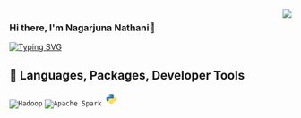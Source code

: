 <!-- Viewer Counter -->
<img align="right" src="https://komarev.com/ghpvc/?username=Nagarjuna-09&style=plastic&color=green&label=Curious+Views">
<!-- END Viewer Counter -->

### Hi there, I'm Nagarjuna Nathani👋

 [![Typing SVG](https://readme-typing-svg.herokuapp.com?font=Cascadia+Code&duration=6000&center=true&vCenter=true&size=22&pause=200&color=1FFF70&background=000000&width=1200&lines=I+am+a+Data+Engineer+interested+in+ML%2C+Computer+Vision%2C+and+Natural+Language+Processing;I+am+also+an+Amateur+Astronomer+and+interested+in+Astrophysics+and+Astrobiology)](https://git.io/typing-svg)

<!-- <h3>Profile Views</h3>
 <p align="right"> <img src="https://profile-counter.glitch.me/Nagarjuna-09/count.svg" alt="Nagarjuna-09" /> </p> -->

## 🧰 Languages, Packages, Developer Tools

<code><img height="25" src="https://user-images.githubusercontent.com/25181517/183423507-c056a6f9-1ba8-4312-a350-19bcbc5a8697.png" alt="Hadoop" width="26px"/></code>
<code><img height="25" src="https://raw.githubusercontent.com/github/explore/86c0ac123acd97a0a91e17fd903c4190a327e244/topics/apache-spark/apache-spark.png" alt="Apache Spark" width="26px"/></code>
<code><img height="25" src="https://raw.githubusercontent.com/github/explore/7e6b80f003456e58615d2b19e1b5d0c4c0910e96/topics/python/python.png" alt="Python" width="26px"/></code>
